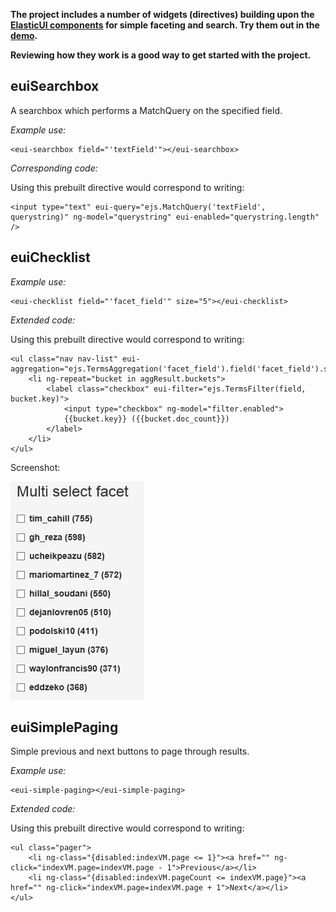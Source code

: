 ﻿**The project includes a number of widgets (directives) building upon the [ElasticUI components][1] for simple faceting and search.
Try them out in the [demo][2].**

**Reviewing how they work is a good way to get started with the project.**

euiSearchbox
---
A searchbox which performs a MatchQuery on the specified field.

*Example use:*

    <eui-searchbox field="'textField'"></eui-searchbox>

*Corresponding code:*

Using this prebuilt directive would correspond to writing:

    <input type="text" eui-query="ejs.MatchQuery('textField', querystring)" ng-model="querystring" eui-enabled="querystring.length" />


euiChecklist
---
*Example use:*

    <eui-checklist field="'facet_field'" size="5"></eui-checklist>

*Extended code:*

Using this prebuilt directive would correspond to writing:

    <ul class="nav nav-list" eui-aggregation="ejs.TermsAggregation('facet_field').field('facet_field').size(5)">
        <li ng-repeat="bucket in aggResult.buckets">
            <label class="checkbox" eui-filter="ejs.TermsFilter(field, bucket.key)">
                <input type="checkbox" ng-model="filter.enabled">
                {{bucket.key}} ({{bucket.doc_count}})
            </label>
        </li>
    </ul>

Screenshot:

![checklist screenshot](checklist.png)

euiSimplePaging
---
Simple previous and next buttons to page through results.

*Example use:*

    <eui-simple-paging></eui-simple-paging>

*Extended code:*

Using this prebuilt directive would correspond to writing:

    <ul class="pager">
        <li ng-class="{disabled:indexVM.page <= 1}"><a href="" ng-click="indexVM.page=indexVM.page - 1">Previous</a></li>
        <li ng-class="{disabled:indexVM.pageCount <= indexVM.page}"><a href="" ng-click="indexVM.page=indexVM.page + 1">Next</a></li>
    </ul>

[1]: components.md
[2]: ../examples/demo/demo.html